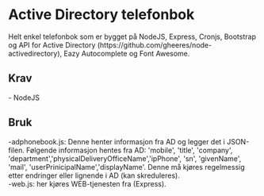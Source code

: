 <h1>Active Directory telefonbok</h1>
Helt enkel telefonbok som er bygget på NodeJS, Express, Cronjs, Bootstrap og API for Active Directory (https://github.com/gheeres/node-activedirectory), Eazy Autocomplete og Font Awesome.

<h2>Krav</h2>
- NodeJS

<h2>Bruk</h2>
-adphonebook.js: Denne henter informasjon fra AD og legger det i JSON-filen. Følgende informasjon hentes fra AD: 'mobile', 'title', 'company', 'department','physicalDeliveryOfficeName','ipPhone', 'sn', 'givenName', 'mail', 'userPrinicipalName','displayName'. Denne må kjøres regelmessig etter endringer eller lignende i AD (kan skreduleres).
</br>
-web.js: her kjøres WEB-tjenesten fra (Express).
